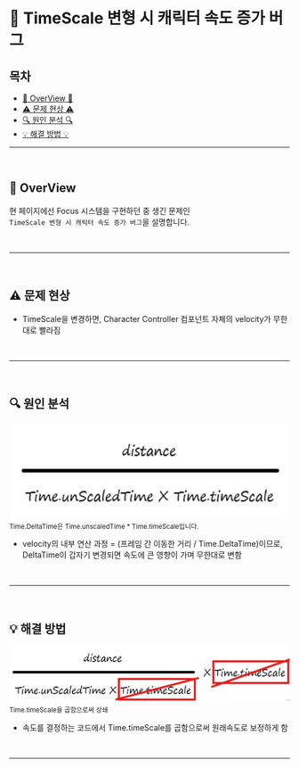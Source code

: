 # 🔧 TimeScale 변형 시 캐릭터 속도 증가 버그

## 목차

- [🌙 OverView 🌙](#overview)
- [⚠️ 문제 현상 ⚠️](#problem)
- [🔍 원인 분석 🔍](#search)
- [💡 해결 방법 💡](#solve)

---

<br>

<a name="overview"></a>
## 🌙 OverView

현 페이지에선 Focus 시스템을 구현하던 중 생긴 문제인 <br>
`TimeScale 변형 시 캐릭터 속도 증가 버그`을 설명합니다.

<br>

---

<br>

<a name="problem"></a>
## ⚠️ 문제 현상
- TimeScale을 변경하면, Character Controller 컴포넌트 자체의 velocity가 무한대로 빨라짐

<br>

---

<br>

<a name="search"></a>
## 🔍 원인 분석

![img_2.png](img_2.png)
<sub>Time.DeltaTime은 Time.unscaledTime * Time.timeScale입니다.</sub>

- velocity의 내부 연산 과정 = (프레임 간 이동한 거리 / Time.DeltaTime)이므로, <br>
DeltaTime이 갑자기 변경되면 속도에 큰 영향이 가며 무한대로 변함

<br>

---

<br>

<a name="solve"></a>
## 💡 해결 방법

![img_3.png](img_3.png)
<sub>Time.timeScale을 곱함으로써 상쇄</sub>

- 속도를 결정하는 코드에서 Time.timeScale를 곱함으로써 원래속도로 보정하게 함

<br>

---
